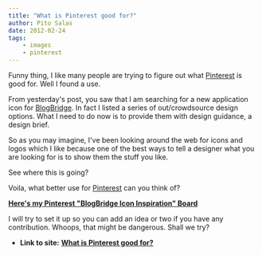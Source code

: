 ```yaml
---
title: "What is Pinterest good for?"
author: Pito Salas
date: 2012-02-24
tags:
    - images
    - pinterest
---
```




Funny thing, I like many people are trying to figure out what
[Pinterest](<www.pinterest.com>) is good for. Well I found a use.

From yesterday's post, you saw that I am searching for a new application icon
for [BlogBridge](<http://www.blogbridge.com>). In fact I listed a series of
out/crowdsource design options. What I need to do now is to provide them with
design guidance, a design brief.

So as you may imagine, I've been looking around the web for icons and logos
which I like because one of the best ways to tell a designer what you are
looking for is to show them the stuff you like.

See where this is going?

Voila, what better use for [Pinterest](<www.pinterest.com>) can you think of?

**[Here's my Pinterest "BlogBridge Icon Inspiration"
Board](<http://pinterest.com/pitosalas/blogbridge-icon-inspiration/>)**

I will try to set it up so you can add an idea or two if you have any
contribution. Whoops, that might be dangerous. Shall we try?


* **Link to site:** **[What is Pinterest good for?](None)**
